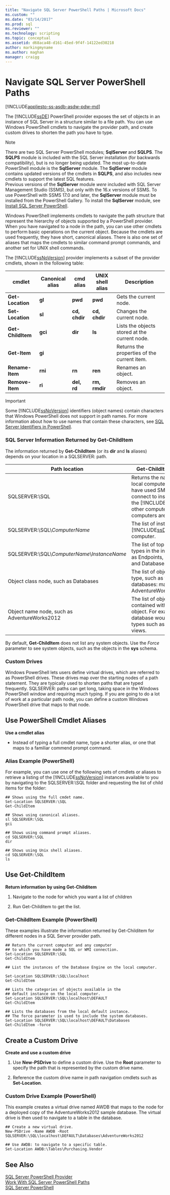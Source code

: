 ```yaml
---
title: "Navigate SQL Server PowerShell Paths | Microsoft Docs"
ms.custom: ""
ms.date: "03/14/2017"
ms.prod: sql
ms.reviewer: ""
ms.technology: scripting
ms.topic: conceptual
ms.assetid: d68aca48-d161-45ed-9f4f-14122ed30218
author: markingmyname
ms.author: maghan
manager: craigg
---
```

# Navigate SQL Server PowerShell Paths
[!INCLUDE[appliesto-ss-asdb-asdw-pdw-md](../includes/appliesto-ss-asdb-asdw-pdw-md.md)]

The [!INCLUDE[ssDE](../includes/ssde-md.md)] PowerShell provider exposes the set of objects in an instance of SQL Server in a structure similar to a file path. You can use Windows PowerShell cmdlets to navigate the provider path, and create custom drives to shorten the path you have to type.  

> [!NOTE]
> There are two SQL Server PowerShell modules; **SqlServer** and **SQLPS**. The **SQLPS** module is included with the SQL Server installation (for backwards compatibility), but is no longer being updated. The most up-to-date PowerShell module is the **SqlServer** module. The **SqlServer** module contains updated versions of the cmdlets in **SQLPS**, and also includes new cmdlets to support the latest SQL features.  
> Previous versions of the **SqlServer** module *were* included with SQL Server Management Studio (SSMS), but only with the 16.x versions of SSMS. To use PowerShell with SSMS 17.0 and later, the **SqlServer** module must be installed from the PowerShell Gallery.
> To install the **SqlServer** module, see [Install SQL Server PowerShell](download-sql-server-ps-module.md).
  
Windows PowerShell implements cmdlets to navigate the path structure that represent the hierarchy of objects supported by a PowerShell provider. When you have navigated to a node in the path, you can use other cmdlets to perform basic operations on the current object. Because the cmdlets are used frequently, they have short, canonical aliases. There is also one set of aliases that maps the cmdlets to similar command prompt commands, and another set for UNIX shell commands.  
  
 The [!INCLUDE[ssNoVersion](../includes/ssnoversion-md.md)] provider implements a subset of the provider cmdlets, shown in the following table:  
  
|cmdlet|Canonical alias|cmd alias|UNIX shell alias|Description|  
|------------|---------------------|---------------|----------------------|-----------------|  
|**Get-Location**|**gl**|**pwd**|**pwd**|Gets the current node.|  
|**Set-Location**|**sl**|**cd, chdir**|**cd, chdir**|Changes the current node.|  
|**Get-ChildItem**|**gci**|**dir**|**ls**|Lists the objects stored at the current node.|  
|**Get-Item**|**gi**|||Returns the properties of the current item.|  
|**Rename-Item**|**rni**|**rn**|**ren**|Renames an object.|  
|**Remove-Item**|**ri**|**del, rd**|**rm, rmdir**|Removes an object.|  
  
> [!IMPORTANT]  
>  Some [!INCLUDE[ssNoVersion](../includes/ssnoversion-md.md)] identifiers (object names) contain characters that Windows PowerShell does not support in path names. For more information about how to use names that contain these characters, see [SQL Server Identifiers in PowerShell](sql-server-identifiers-in-powershell.md).  
  
### SQL Server Information Returned by Get-ChildItem  
 The information returned by **Get-ChildItem** (or its **dir** and **ls** aliases) depends on your location in a SQLSERVER: path.  
  
|Path location|Get-ChildItem results|  
|-------------------|----------------------------|  
|SQLSERVER:\SQL|Returns the name of the local computer. If you have used SMO or WMI to connect to instances of the [!INCLUDE[ssDE](../includes/ssde-md.md)] on other computers, those computers are also listed.|  
|SQLSERVER:\SQL\\*ComputerName*|The list of instances of the [!INCLUDE[ssDE](../includes/ssde-md.md)] on the computer.|  
|SQLSERVER:\SQL\\*ComputerName*\\*InstanceName*|The list of top-level object types in the instance, such as Endpoints, Certificates, and Databases.|  
|Object class node, such as Databases|The list of objects of that type, such as the list of databases: master, model, AdventureWorks20008R2.|  
|Object name node, such as AdventureWorks2012|The list of object types contained within the object. For example, a database would list object types such as tables and views.|  
  
 By default, **Get-ChildItem** does not list any system objects. Use the *Force* parameter to see system objects, such as the objects in the **sys** schema.  
  
### Custom Drives  
 Windows PowerShell lets users define virtual drives, which are referred to as PowerShell drives. These drives map over the starting nodes of a path statement. They are typically used to shorten paths that are typed frequently. SQLSERVER: paths can get long, taking space in the Windows PowerShell window and requiring much typing. If you are going to do a lot of work at a particular path node, you can define a custom Windows PowerShell drive that maps to that node.  
  
## Use PowerShell Cmdlet Aliases  
 **Use a cmdlet alias**  
  
-   Instead of typing a full cmdlet name, type a shorter alias, or one that maps to a familiar commend prompt command.  
  
### Alias Example (PowerShell)  
 For example, you can use one of the following sets of cmdlets or aliases to retrieve a listing of the [!INCLUDE[ssNoVersion](../includes/ssnoversion-md.md)] instances available to you by navigating to the SQLSERVER:\SQL folder and requesting the list of child items for the folder:  
  
```  
## Shows using the full cmdet name.  
Set-Location SQLSERVER:\SQL  
Get-ChildItem  
  
## Shows using canonical aliases.  
sl SQLSERVER:\SQL  
gci  
  
## Shows using command prompt aliases.  
cd SQLSERVER:\SQL  
dir  
  
## Shows using Unix shell aliases.  
cd SQLSERVER:\SQL  
ls  
```  
  
## Use Get-ChildItem  
 **Return information by using Get-Childitem**  
  
1.  Navigate to the node for which you want a list of children  
  
2.  Run Get-Childitem to get the list.  
  
### Get-ChildItem Example (PowerShell)  
 These examples illustrate the information returned by Get-Childitem for different nodes in a SQL Server provider path.  
  
```  
## Return the current computer and any computer  
## to which you have made a SQL or WMI connection.  
Set-Location SQLSERVER:\SQL  
Get-ChildItem  
  
## List the instances of the Database Engine on the local computer.  
  
Set-Location SQLSERVER:\SQL\localhost  
Get-ChildItem  
  
## Lists the categories of objects available in the  
## default instance on the local computer.  
Set-Location SQLSERVER:\SQL\localhost\DEFAULT  
Get-ChildItem  
  
## Lists the databases from the local default instance.  
## The force parameter is used to include the system databases.  
Set-Location SQLSERVER:\SQL\localhost\DEFAULT\Databases  
Get-ChildItem -force  
```  
  
## Create a Custom Drive  
 **Create and use a custom drive**  
  
1.  Use **New-PSDrive** to define a custom drive. Use the **Root** parameter to specify the path that is represented by the custom drive name.  
  
2.  Reference the custom drive name in path navigation cmdlets such as **Set-Location**.  
  
### Custom Drive Example (PowerShell)  
 This example creates a virtual drive named AWDB that maps to the node for a deployed copy of the AdventureWorks2012 sample database. The virtual drive is then used to navigate to a table in the database.  
  
```  
## Create a new virtual drive.  
New-PSDrive -Name AWDB -Root SQLSERVER:\SQL\localhost\DEFAULT\Databases\AdventureWorks2012  
  
## Use AWDB: to navigate to a specific table.  
Set-Location AWDB:\Tables\Purchasing.Vendor  
```  
  
## See Also  
 [SQL Server PowerShell Provider](sql-server-powershell-provider.md)   
 [Work With SQL Server PowerShell Paths](work-with-sql-server-powershell-paths.md)   
 [SQL Server PowerShell](sql-server-powershell.md)  
  
  
